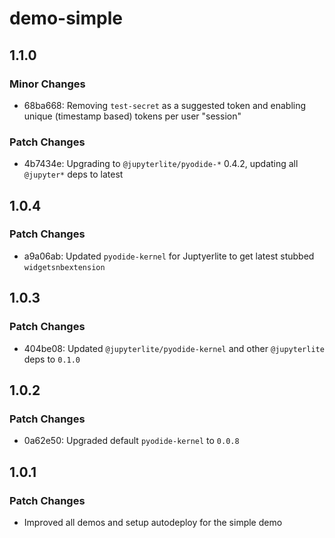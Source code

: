 # demo-simple

## 1.1.0

### Minor Changes

- 68ba668: Removing `test-secret` as a suggested token and enabling unique (timestamp based) tokens per user "session"

### Patch Changes

- 4b7434e: Upgrading to `@jupyterlite/pyodide-*` 0.4.2, updating all `@jupyter*` deps to latest

## 1.0.4

### Patch Changes

- a9a06ab: Updated `pyodide-kernel` for Juptyerlite to get latest stubbed `widgetsnbextension`

## 1.0.3

### Patch Changes

- 404be08: Updated `@jupyterlite/pyodide-kernel` and other `@jupyterlite` deps to `0.1.0`

## 1.0.2

### Patch Changes

- 0a62e50: Upgraded default `pyodide-kernel` to `0.0.8`

## 1.0.1

### Patch Changes

- Improved all demos and setup autodeploy for the simple demo
